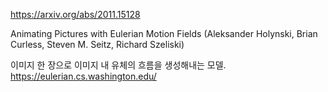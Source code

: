 https://arxiv.org/abs/2011.15128

Animating Pictures with Eulerian Motion Fields (Aleksander Holynski, Brian Curless, Steven M. Seitz, Richard Szeliski)

이미지 한 장으로 이미지 내 유체의 흐름을 생성해내는 모델. https://eulerian.cs.washington.edu/